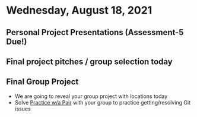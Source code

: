 # Wednesday, August 18, 2021

## Personal Project Presentations (Assessment-5 Due!)

## Final project pitches / group selection today

## Final Group Project
- We are going to reveal your group project with locations today
- Solve [Practice w/a Pair](https://github.com/oscarplatoon/git-pair) with your group to practice getting/resolving Git issues


